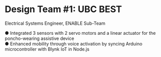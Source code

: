 # Design Team #1: UBC BEST
Electrical Systems Engineer, ENABLE Sub-Team

● Integrated 3 sensors with 2 servo motors and a linear actuator for the poncho-wearing assistive device         
● Enhanced mobility through voice activation by syncing Arduino microcontroller with Blynk IoT in Node.js         
